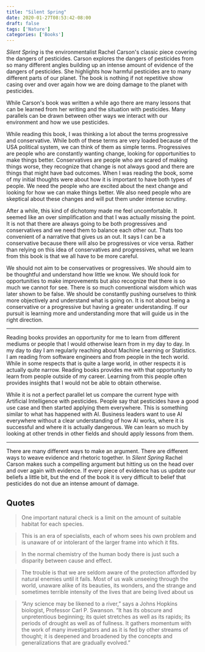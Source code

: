 ```yaml
---
title: "Silent Spring"
date: 2020-01-27T08:53:42-08:00
draft: false
tags: ['Nature']
categories: ['Books']
---
```


*Silent Spring* is the environmentalist Rachel Carson's classic piece covering the dangers of pesticides. Carson explores the dangers of pesticides from so many different angles building up an intense amount of evidence of the dangers of pesticides. She highlights how harmful pesticides are to many different parts of our planet. The book is nothing if not repetitive show casing over and over again how we are doing damage to the planet with pesticides.

While Carson's book was written a while ago there are many lessons that can be learned from her writing and the situation with pesticides. Many parallels can be drawn between other ways we interact with our environment and how we use pesticides.

While reading this book, I was thinking a lot about the terms progressive and conservative. While both of these terms are very loaded because of the USA political system, we can think of them as simple terms. Progressives are people who are constantly wanting change, looking for opportunities to make things better. Conservatives are people who are scared of making things worse, they recognize that change is not always good and there are things that might have bad outcomes. When I was reading the book, some of my initial thoughts were about how it is important to have both types of people. We need the people who are excited about the next change and looking for how we can make things better. We also need people who are skeptical about these changes and will put them under intense scrutiny.

After a while, this kind of dichotomy made me feel uncomfortable. It seemed like an over simplification and that I was actually missing the point. It is not that there are always going to be both progressives and conservatives and we need them to balance each other out. Thats too convenient of a narrative that gives us an out. It says I can be a conservative because there will also be progressives or vice versa. Rather than relying on this idea of conservatives and progressives, what we learn from this book is that we all have to be more careful.

We should not aim to be conservatives or progressives. We should aim to be thoughtful and understand how little we know. We should look for opportunities to make improvements but also recognize that there is so much we cannot for see. There is so much conventional wisdom which was later shown to be false. We should be constantly pushing ourselves to think more objectively and understand what is going on. It is not about being a conservative or a progressive but having a greater understanding. If our pursuit is learning more and understanding more that will guide us in the right direction.

* * *

Reading books provides an opportunity for me to learn from different mediums or people that I would otherwise learn from in my day to day. In my day to day I am regularly reaching about Machine Learning or Statistics. I am reading from software engineers and from people in the tech world. While in some respects that is quite a large world, in other respects it is actually quite narrow. Reading books provides me with that opportunity to learn from people outside of my career. Learning from this people often provides insights that I would not be able to obtain otherwise.

While it is not a perfect parallel let us compare the current hype with Artificial Intelligence with pesticides. People say that pesticides have a good use case and then started applying them everywhere. This is something similar to what has happened with AI. Business leaders want to use AI everywhere without a clear understanding of how AI works, where it is successful and where it is actually dangerous. We can learn so much by looking at other trends in other fields and should apply lessons from them.

* * *

There are many different ways to make an argument. There are different ways to weave evidence and rhetoric together. In *Silent Spring* Rachel Carson makes such a compelling argument but hitting us on the head over and over again with evidence. If every piece of evidence has us update our beliefs a little bit, but the end of the book it is very difficult to belief that pesticides do not due an intense amount of damage.


## Quotes

>  One important natural check is a limit on the amount of suitable habitat for each species.

<!-- -->

> This is an era of specialists, each of whom sees his own problem and is unaware of or intolerant of the larger frame into which it fits.

<!-- -->

> In the normal chemistry of the human body there is just such a disparity between cause and effect.

<!-- -->

> The trouble is that we are seldom aware of the protection afforded by natural enemies until it fails. Most of us walk unseeing through the world, unaware alike of its beauties, its wonders, and the strange and sometimes terrible intensity of the lives that are being lived about us

<!-- -->

> “Any science may be likened to a river,” says a Johns Hopkins biologist, Professor Carl P. Swanson. “It has its obscure and unpretentious beginning; its quiet stretches as well as its rapids; its periods of drought as well as of fullness. It gathers momentum with the work of many investigators and as it is fed by other streams of thought; it is deepened and broadened by the concepts and generalizations that are gradually evolved.”